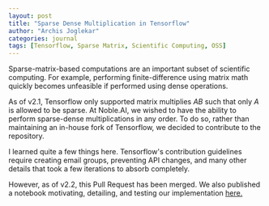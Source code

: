 ```yaml
---
layout: post
title: "Sparse Dense Multiplication in Tensorflow"
author: "Archis Joglekar"
categories: journal
tags: [Tensorflow, Sparse Matrix, Scientific Computing, OSS]
---
```


Sparse-matrix-based computations are an important subset of scientific computing. For example, performing
finite-difference using matrix math quickly becomes unfeasible if performed using dense operations.

As of v2.1, Tensorflow only supported matrix multiplies $AB$ such that only $A$ is allowed to be sparse. At Noble.AI,
we wished to have the ability to perform sparse-dense multiplications in any order. To do so, rather than
maintaining an in-house fork of Tensorflow, we decided to contribute to the repository.

I learned quite a few things here. Tensorflow's contribution guidelines require creating email groups, preventing API
changes, and many other details that took a few iterations to absorb completely.

However, as of v2.2, this Pull Request has been merged. We also published a notebook motivating, detailing, and testing
our implementation [here.](https://github.com/noble-ai/open-source-contributions-unit_tests-tutorials/blob/master/notebooks/02-11-2020%20-%20Multiplying%20a%20Dense%20array%20by%20a%20Sparse%20array%20in%20TensorFlow.ipynb)